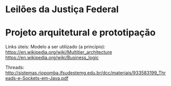 # Leilões da Justiça Federal
# Projeto arquitetural e prototipação
  
Links úteis:
  Modelo a ser utilizado (a princípio): https://en.wikipedia.org/wiki/Multitier_architecture
  https://en.wikipedia.org/wiki/Business_logic
  
  Threads:
  http://sistemas.riopomba.ifsudestemg.edu.br/dcc/materiais/933583199_Threads-e-Sockets-em-Java.pdf
